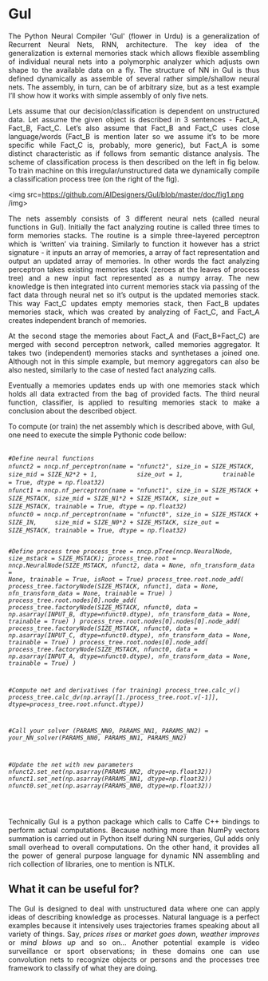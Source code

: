 # Gul
<p align="justify">The Python Neural Compiler 'Gul' (flower in Urdu) is a generalization of Recurrent Neural Nets, RNN, architecture. The key idea of the generalization is external memories stack which allows flexible assembling of individual neural nets into a polymorphic analyzer which adjusts own shape to the available data on a fly. The structure of NN in Gul is thus defined dynamically as assemble of several rather simple/shallow neural nets. The assembly, in turn, can be of arbitrary size, but as a test example I’ll show how it works with simple assembly of only five nets.</p>
<p align="justify">Lets assume that our decision/classification is dependent on unstructured data. Let assume the given object is described in 3 sentences - Fact_A, Fact_B, Fact_C. Let’s also assume that Fact_B and Fact_C uses close language/words (Fact_B is mention later so we assume it’s to be more specific while Fact_C is, probably, more generic), but Fact_A is some distinct characteristic as if follows from semantic distance analysis. The scheme of classification process is then described on the left in fig below. To train machine on this irregular/unstructured data we dynamically compile a classification process tree (on the right of the fig).</p> 

<img src=https://github.com/AIDesigners/Gul/blob/master/doc/fig1.png /img>

<p align="justify">The nets assembly consists of 3 different neural nets (called neural functions in Gul). Initially the fact analyzing routine is called three times to form memories stacks. The routine is a simple three-layered perceptron which is ‘written’ via training. Similarly to function it however has a strict signature - it inputs an array of memories, a array of fact representation and output an updated array of memories. In other words the fact analyzing perceptron takes existing memories stack (zeroes at the leaves of process tree) and a new input fact represented as a numpy array. The new knowledge is then integrated into current memories stack via passing of the fact data through neural net so it’s output is the updated memories stack. This way Fact_C updates empty memories stack, then Fact_B updates memories stack, which was created by analyzing of Fact_C, and Fact_A creates independent branch of memories.</p>
<p align="justify">At the second stage the memories about Fact_A and (Fact_B+Fact_C) are merged with second perceptron network, called memories aggregator. It takes two (independent) memories stacks and synthetases a joined one. Although not in this simple example, but memory aggregators can also be also nested, similarly to the case of nested fact analyzing calls.</p>
<p align="justify">Eventually a memories updates ends up with one memories stack which holds all data extracted from the bag of provided facts. The third neural function, classifier, is applied to resulting memories stack to make a conclusion about the described object.</p>

<p align="left">To compute (or train) the net assembly which is described above, with Gul, one need to execute the simple Pythonic code bellow:</p>
<pre><code><i>
#Define neural functions
nfunct2 = nncp.nf_perceptron(name = "nfunct2", size_in = SIZE_MSTACK,               size_mid = SIZE_N2*2 + 1,           size_out = 1,           trainable = True, dtype = np.float32)
nfunct1 = nncp.nf_perceptron(name = "nfunct1", size_in = SIZE_MSTACK + SIZE_MSTACK, size_mid = SIZE_N1*2 + SIZE_MSTACK, size_out = SIZE_MSTACK, trainable = True, dtype = np.float32)
nfunct0 = nncp.nf_perceptron(name = "nfunct0", size_in = SIZE_MSTACK + SIZE_IN,     size_mid = SIZE_N0*2 + SIZE_MSTACK, size_out = SIZE_MSTACK, trainable = True, dtype = np.float32)

#Define process tree
process_tree = nncp.pTree(nncp.NeuralNode, size_mstack = SIZE_MSTACK); 
process_tree.root = nncp.NeuralNode(SIZE_MSTACK, nfunct2, data = None, nfn_transform_data = None, trainable = True, isRoot = True)
process_tree.root.node_add( process_tree.factoryNode(SIZE_MSTACK, nfunct1, data = None, nfn_transform_data = None, trainable = True) )
process_tree.root.nodes[0].node_add( process_tree.factoryNode(SIZE_MSTACK, nfunct0, data = np.asarray(INPUT_B, dtype=nfunct0.dtype), nfn_transform_data = None, trainable = True) )
process_tree.root.nodes[0].nodes[0].node_add( process_tree.factoryNode(SIZE_MSTACK, nfunct0, data = np.asarray(INPUT_C, dtype=nfunct0.dtype), nfn_transform_data = None, trainable = True) )
process_tree.root.nodes[0].node_add( process_tree.factoryNode(SIZE_MSTACK, nfunct0, data = np.asarray(INPUT_A, dtype=nfunct0.dtype), nfn_transform_data = None, trainable = True) )

#Compute net and derivatives (for training)
process_tree.calc_v() 
process_tree.calc_dv(np.array([1./process_tree.root.v[-1]], dtype=process_tree.root.nfunct.dtype))

#Call your solver
(PARAMS_NN0, PARAMS_NN1, PARAMS_NN2) = your_NN_solver(PARAMS_NN0, PARAMS_NN1, PARAMS_NN2)

#Update the net with new parameters
nfunct2.set_net(np.asarray(PARAMS_NN2, dtype=np.float32))
nfunct1.set_net(np.asarray(PARAMS_NN1, dtype=np.float32))
nfunct0.set_net(np.asarray(PARAMS_NN0, dtype=np.float32))

</i></code></pre>


<p align="justify">Technically Gul is a python package which calls to Caffe C++ bindings to perform actual computations. Because nothing more than NumPy vectors summation is carried out in Python itself during NN surgeries, Gul adds only small overhead to overall computations. On the other hand, it provides all the power of general purpose language for dynamic NN assembling and rich collection of libraries, one to mention is NTLK.</p>

## What it can be useful for?

<p align="justify">The Gul is designed to deal with unstructured data where one can apply ideas of describing knowledge as processes. Natural language is a perfect examples because it intensively uses trajectories frames speaking about all variety of things. Say, <i>prices rises</i> or <i>market goes down</i>, <i>weather improves</i> or <i>mind blows up</i>  and so on… Another potential example is video surveillance or sport observations; in these domains one can use convolution nets to recognize objects or persons and the processes tree framework to classify of what they are doing.</p>

